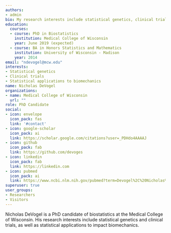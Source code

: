 ```yaml
---
authors:
- admin
bio: My research interests include statistical genetics, clinical trials, and biomechanics
education:
  courses:
  - course: PhD in Biostatistics
    institution: Medical College of Wisconsin
    year: June 2019 (expected)
  - course: BA in Honors Statistics and Mathematics
    institution: University of Wisconsin - Madison
    year: 2014
email: "ndevogel@mcw.edu"
interests:
- Statistical genetics
- Clinical trials
- Statistical applications to biomechanics
name: Nicholas DeVogel
organizations:
- name: Medical College of Wisconsin
  url: ""
role: PhD Candidate
social:
- icon: envelope
  icon_pack: fas
  link: '#contact'
- icon: google-scholar
  icon_pack: ai
  link: https://scholar.google.com/citations?user=_PDHdo4AAAAJ
- icon: github
  icon_pack: fab
  link: https://github.com/devoges
- icon: linkedin
  icon_pack: fab
  link: https://linkedin.com
- icon: pubmed
  icon_pack: ai
  link: https://www.ncbi.nlm.nih.gov/pubmed?term=Devogel%2C%20Nicholas%5BAuthor%5D
superuser: true
user_groups:
- Researchers
- Visitors
---
```


Nicholas DeVogel is a PhD candidate of biostatistics at the Medical College of Wisconsin. His research interests include statistical genetics and clinical trials, as well as statistical applications to impact biomechanics.

